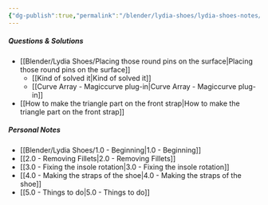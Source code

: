 ```yaml
---
{"dg-publish":true,"permalink":"/blender/lydia-shoes/lydia-shoes-notes/","noteIcon":""}
---
```


##### Questions & Solutions
- [[Blender/Lydia Shoes/Placing those round pins on the surface\|Placing those round pins on the surface]]
	- [[Kind of solved it\|Kind of solved it]]
	- [[Curve Array - Magiccurve plug-in\|Curve Array - Magiccurve plug-in]]
- [[How to make the triangle part on the front strap\|How to make the triangle part on the front strap]]
##### Personal Notes
- [[Blender/Lydia Shoes/1.0 - Beginning\|1.0 - Beginning]]
- [[2.0 - Removing Fillets\|2.0 - Removing Fillets]]
- [[3.0 - Fixing the insole rotation\|3.0 - Fixing the insole rotation]]
- [[4.0 - Making the straps of the shoe\|4.0 - Making the straps of the shoe]]
- [[5.0 - Things to do\|5.0 - Things to do]]

